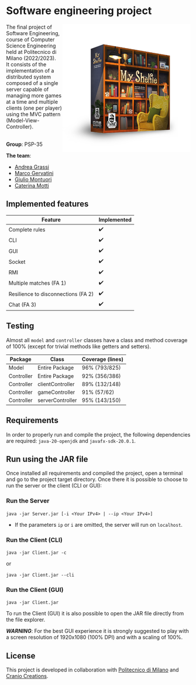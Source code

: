 
# Software engineering project
<img src="src/main/resources/Images/logo.png" width=350ppx height=350px align="right"  alt="MyShelfie Logo"/>
The final project of Software Engineering, course of Computer Science Engineering held at Politecnico di Milano (2022/2023). <br/>
It consists of the implementation of a distributed system composed of a single server capable of managing more games at a time and multiple clients (one per player) using the MVC pattern (Model-View-Controller). <br/>

<br/> **Group**: PSP-35

**The team**: 
- [Andrea Grassi](https://github.com/Fozyhh)
- [Marco Gervatini](https://github.com/Shift007)
- [Giulio Montuori](https://github.com/TheICSDI)
- [Caterina Motti](https://github.com/mttcrn)

## Implemented features

| Feature | Implemented |
| ------- | ----------- |
| Complete rules | :heavy_check_mark: |
| CLI | :heavy_check_mark: |
| GUI | :heavy_check_mark: |
| Socket | :heavy_check_mark: |
| RMI | :heavy_check_mark: |
| Multiple matches (FA 1) | :heavy_check_mark: |
| Resilience to disconnections (FA 2) | :heavy_check_mark: |
| Chat (FA 3) | :heavy_check_mark: |

## Testing
Almost all `model` and `controller` classes have a class and method coverage of 100% (except for trivial methods like getters and setters).

| Package      | Class              | Coverage (lines) |
|--------------|--------------------|------------------|
| Model        | Entire Package     | 96% (793/825)    |
| Controller   | Entire Package     | 92% (356/386)    |
| Controller   | clientController   | 89% (132/148)    |
| Controller   | gameController     | 91% (57/62)      |
| Controller   | serverController   | 95% (143/150)    | 

## Requirements
In order to properly run and compile the project, the following dependencies are required: `java-20-openjdk` and `javafx-sdk-20.0.1`.

## Run using the JAR file
Once installed all requirements and compiled the project, open a terminal and
go to the project target directory. 
Once there it is possible to choose to run the server or the client (CLI or GUI):

### Run the Server
```properties
java -jar Server.jar [-i <Your IPv4> | --ip <Your IPv4>]
```
- If the parameters `ip` or `i` are omitted, the server will run on `localhost`.
### Run the Client (CLI)
```properties
java -jar Client.jar -c
```
or
```properties
java -jar Client.jar --cli
```
### Run the Client (GUI)
```properties
java -jar Client.jar
```

To run the Client (GUI) it is also possible to open the JAR file directly from
the file explorer.

***WARNING***: For the best GUI experience it is strongly suggested to play with a screen resolution
of 1920x1080 (100% DPI) and with a scaling of 100%.

## License

This project is developed in collaboration with [Politecnico di Milano](https://www.polimi.it) and [Cranio Creations](http://www.craniocreations.it).
